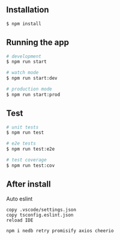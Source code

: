 ## Installation

```bash
$ npm install
```

## Running the app

```bash
# development
$ npm run start

# watch mode
$ npm run start:dev

# production mode
$ npm run start:prod
```

## Test

```bash
# unit tests
$ npm run test

# e2e tests
$ npm run test:e2e

# test coverage
$ npm run test:cov
```

## After install 

Auto eslint
```
copy .vscode/settings.json
copy tsconfig.eslint.json
reload IDE
```


```bash
npm i nedb retry promisify axios cheerio 
```